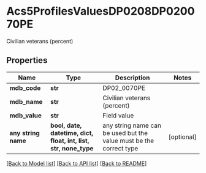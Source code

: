 # Acs5ProfilesValuesDP0208DP020070PE

Civilian veterans (percent)

## Properties
Name | Type | Description | Notes
------------ | ------------- | ------------- | -------------
**mdb_code** | **str** | DP02_0070PE | 
**mdb_name** | **str** | Civilian veterans (percent) | 
**mdb_value** | **str** | Field value | 
**any string name** | **bool, date, datetime, dict, float, int, list, str, none_type** | any string name can be used but the value must be the correct type | [optional]

[[Back to Model list]](../README.md#documentation-for-models) [[Back to API list]](../README.md#documentation-for-api-endpoints) [[Back to README]](../README.md)


